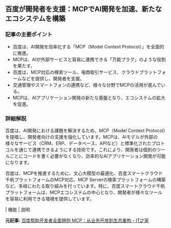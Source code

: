 ## 百度が開発者を支援：MCPでAI開発を加速、新たなエコシステムを構築

### 記事の主要ポイント

* 百度は、AI開発を効率化する「MCP（Model Context Protocol）」を全面的に推進。
* MCPは、AIが外部サービスと容易に連携できる「万能プラグ」のような役割を果たす。
* 百度は、MCP対応の検索ツール、电商取引サービス、クラウドプラットフォームなどを提供し、開発者を支援。
* 交通管理やスマートフォンの連携など、様々な分野でMCPの活用が進んでいる。
* MCPは、AIアプリケーション開発の新たな基盤となり、エコシステムの拡大を促進。

### 詳細解説

百度は、AI開発における課題を解決するため、MCP（Model Context Protocol）を提唱し、開発者向けの支援を強化しています。MCPは、AIモデルが外部の様々なサービス（CRM、ERP、データベース、APIなど）と標準化されたプロトコルを通じて連携できるようにする技術です。これにより、開発者は個別のツールごとにコードを書く必要がなくなり、効率的なAIアプリケーション開発が可能になります。

百度は、MCPを推進するために、文心大模型の最適化、百度スマートクラウド千帆プラットフォームのMCP対応、MCP Serverの検索プラットフォームの構築など、多岐にわたる取り組みを行っています。特に、百度スマートクラウド千帆プラットフォームは、MCPエコシステムの中心となり、開発者が様々なツールを容易に利用できる環境を提供しています。

| 機能 | 説明 

**元記事:** [百度帮助开发者全面拥抱 MCP：从业务开放到生态重构 - IT之家](https://www.ithome.com/0/849/165.htm)